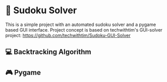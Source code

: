 # 🎲 Sudoku Solver

This is a simple project with an automated sudoku solver and a pygame based GUI interface.
Project concept is based on techwithtim's GUI-solver project: https://github.com/techwithtim/Sudoku-GUI-Solver

## 💻 Backtracking Algorithm

## 🎮 Pygame
